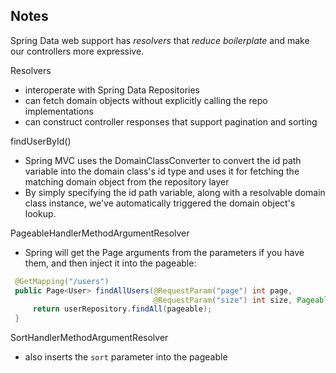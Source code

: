 ## Notes

Spring Data web support has _resolvers_ that *reduce boilerplate* and make our controllers more expressive.

Resolvers
 - interoperate with Spring Data Repositories
 - can fetch domain objects without explicitly calling the repo implementations
 - can construct controller responses that support pagination and sorting
 
findUserById()
 - Spring MVC uses the DomainClassConverter to convert the id path variable into the domain class's id type and uses it for fetching the matching domain object from the repository layer
 - By simply specifying the id path variable, along with a resolvable domain class instance, we've automatically triggered the domain object's lookup.
 
PageableHandlerMethodArgumentResolver
 - Spring will get the Page arguments from the parameters if you have them, and then inject it into the pageable:
```java
 @GetMapping("/users")
 public Page<User> findAllUsers(@RequestParam("page") int page,
                                @RequestParam("size") int size, Pageable pageable) {
     return userRepository.findAll(pageable);
 }
```

SortHandlerMethodArgumentResolver
 - also inserts the `sort` parameter into the pageable